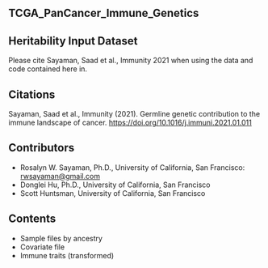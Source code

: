 ## TCGA_PanCancer_Immune_Genetics

## Heritability Input Dataset

Please cite Sayaman, Saad et al., Immunity 2021 when using the data and code contained here in.

## Citations
Sayaman, Saad et al., Immunity (2021). Germline genetic contribution to the immune landscape of cancer. https://doi.org/10.1016/j.immuni.2021.01.011


## Contributors
* Rosalyn W. Sayaman, Ph.D., University of California, San Francisco: rwsayaman@gmail.com
* Donglei Hu, Ph.D., University of California, San Francisco
* Scott Huntsman, University of California, San Francisco


## Contents
* Sample files by ancestry
* Covariate file
* Immune traits (transformed)
